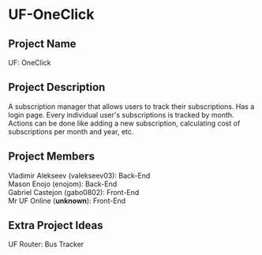 # UF-OneClick

## Project Name
UF: OneClick

## Project Description
A subscription manager that allows users to track their subscriptions. Has a login page. Every individual user's subscriptions is tracked by month. Actions can be done like adding a new subscription, calculating cost of subscriptions per month and year, etc.

## Project Members
Vladimir Alekseev (valekseev03): Back-End <br>
Mason Enojo (enojom): Back-End <br>
Gabriel Castejon (gabo0802): Front-End <br>
Mr UF Online (<b>unknown</b>): Front-End <br>


## Extra Project Ideas
UF Router: Bus Tracker
